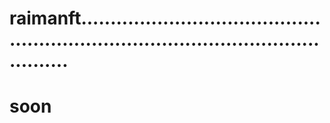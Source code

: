 # raimanft........................................................................................................
# soon
